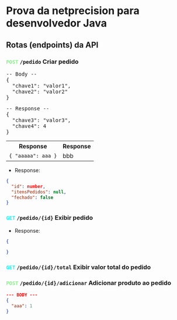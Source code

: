 # Prova da netprecision para desenvolvedor Java

## Rotas (endpoints) da API

### <code style="color: lightgreen">POST</code > `/pedido` Criar pedido
<div class="row">
<div class="col-md-6">
<pre class="language-json">
-- Body --
{
  "chave1": "valor1",
  "chave2": "valor2"
}
</pre>
</div>
<div class="col-md-6">
<pre class="language-json">
-- Response --
{
  "chave3": "valor3",
  "chave4": 4
}
</pre>
</div>
</div>

<table>
    <tr>
        <th>Response</th>
        <th>Response</th>
    </tr>
    <tr>
        <td><code lang="json">{ "aaaaa": aaa }</code></td>
        <td>bbb</td>
    </tr>
</table>

- Response:
```json
{
  "id": number,
  "itensPedidos": null,
  "fechado": false
}
```

### <code style="color: cyan">GET</code > `/pedido/{id}` Exibir pedido
- Response:
```json
{
  
}
```

### <code style="color: cyan">GET</code > `/pedido/{id}/total` Exibir valor total do pedido

### <code style="color: lightgreen">POST</code > `/pedido/{id}/adicionar` Adicionar produto ao pedido

```json
--- BODY ---
{
  "aaa": 1
}

```

